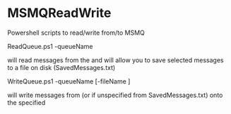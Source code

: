 # MSMQReadWrite
Powershell scripts to read/write from/to MSMQ

ReadQueue.ps1 -queueName <queueName>

will read messages from the <queueName> and will allow you to save selected
messages to a file on disk (SavedMessages.txt)

WriteQueue.ps1 -queueName <queueName> [-fileName <fileName>]

will write messages from <fileName> (or if unspecified from SavedMessages.txt)
onto the specified <queueName>
